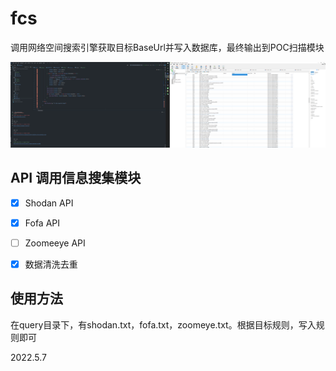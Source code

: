 # fcs
调用网络空间搜索引擎获取目标BaseUrl并写入数据库，最终输出到POC扫描模块

![img.png](img.png)


## API 调用信息搜集模块

- [x] Shodan API
- [x] Fofa API
- [ ] Zoomeeye API 
- [x] 数据清洗去重



## 使用方法

在query目录下，有shodan.txt，fofa.txt，zoomeye.txt。根据目标规则，写入规则即可

2022.5.7
